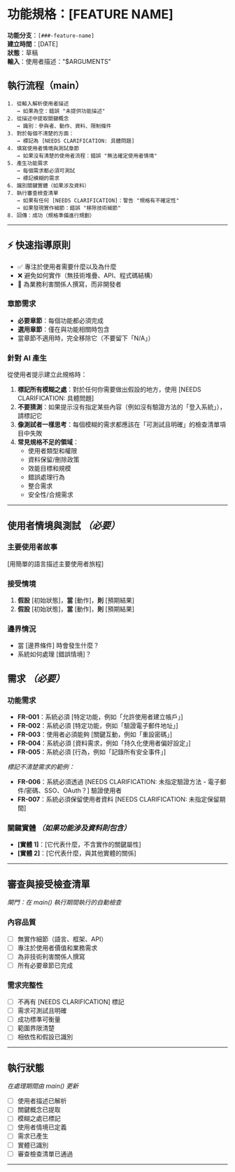 # 功能規格：[FEATURE NAME]

**功能分支**：`[###-feature-name]`  
**建立時間**：[DATE]  
**狀態**：草稿  
**輸入**：使用者描述："$ARGUMENTS"

## 執行流程（main）

```
1. 從輸入解析使用者描述
   → 如果為空：錯誤 "未提供功能描述"
2. 從描述中提取關鍵概念
   → 識別：參與者、動作、資料、限制條件
3. 對於每個不清楚的方面：
   → 標記為 [NEEDS CLARIFICATION: 具體問題]
4. 填寫使用者情境與測試章節
   → 如果沒有清楚的使用者流程：錯誤 "無法確定使用者情境"
5. 產生功能需求
   → 每個需求都必須可測試
   → 標記模糊的需求
6. 識別關鍵實體（如果涉及資料）
7. 執行審查檢查清單
   → 如果有任何 [NEEDS CLARIFICATION]：警告 "規格有不確定性"
   → 如果發現實作細節：錯誤 "移除技術細節"
8. 回傳：成功（規格準備進行規劃）
```

---

## ⚡ 快速指導原則

- ✅ 專注於使用者需要什麼以及為什麼
- ❌ 避免如何實作（無技術堆疊、API、程式碼結構）
- 👥 為業務利害關係人撰寫，而非開發者

### 章節需求

- **必要章節**：每個功能都必須完成
- **選用章節**：僅在與功能相關時包含
- 當章節不適用時，完全移除它（不要留下「N/A」）

### 針對 AI 產生

從使用者提示建立此規格時：

1. **標記所有模糊之處**：對於任何你需要做出假設的地方，使用 [NEEDS CLARIFICATION: 具體問題]
2. **不要猜測**：如果提示沒有指定某些內容（例如沒有驗證方法的「登入系統」），請標記它
3. **像測試者一樣思考**：每個模糊的需求都應該在「可測試且明確」的檢查清單項目中失敗
4. **常見規格不足的領域**：
   - 使用者類型和權限
   - 資料保留/刪除政策
   - 效能目標和規模
   - 錯誤處理行為
   - 整合需求
   - 安全性/合規需求

---

## 使用者情境與測試 _（必要）_

### 主要使用者故事

[用簡單的語言描述主要使用者旅程]

### 接受情境

1. **假設** [初始狀態]，**當** [動作]，**則** [預期結果]
2. **假設** [初始狀態]，**當** [動作]，**則** [預期結果]

### 邊界情況

- 當 [邊界條件] 時會發生什麼？
- 系統如何處理 [錯誤情境]？

## 需求 _（必要）_

### 功能需求

- **FR-001**：系統必須 [特定功能，例如「允許使用者建立帳戶」]
- **FR-002**：系統必須 [特定功能，例如「驗證電子郵件地址」]
- **FR-003**：使用者必須能夠 [關鍵互動，例如「重設密碼」]
- **FR-004**：系統必須 [資料需求，例如「持久化使用者偏好設定」]
- **FR-005**：系統必須 [行為，例如「記錄所有安全事件」]

_標記不清楚需求的範例：_

- **FR-006**：系統必須透過 [NEEDS CLARIFICATION: 未指定驗證方法 - 電子郵件/密碼、SSO、OAuth？] 驗證使用者
- **FR-007**：系統必須保留使用者資料 [NEEDS CLARIFICATION: 未指定保留期間]

### 關鍵實體 _（如果功能涉及資料則包含）_

- **[實體 1]**：[它代表什麼，不含實作的關鍵屬性]
- **[實體 2]**：[它代表什麼，與其他實體的關係]

---

## 審查與接受檢查清單

_閘門：在 main() 執行期間執行的自動檢查_

### 內容品質

- [ ] 無實作細節（語言、框架、API）
- [ ] 專注於使用者價值和業務需求
- [ ] 為非技術利害關係人撰寫
- [ ] 所有必要章節已完成

### 需求完整性

- [ ] 不再有 [NEEDS CLARIFICATION] 標記
- [ ] 需求可測試且明確
- [ ] 成功標準可衡量
- [ ] 範圍界限清楚
- [ ] 相依性和假設已識別

---

## 執行狀態

_在處理期間由 main() 更新_

- [ ] 使用者描述已解析
- [ ] 關鍵概念已提取
- [ ] 模糊之處已標記
- [ ] 使用者情境已定義
- [ ] 需求已產生
- [ ] 實體已識別
- [ ] 審查檢查清單已通過

---
